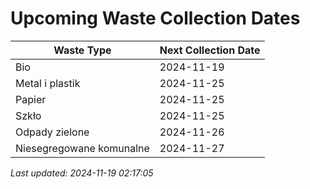 # Upcoming Waste Collection Dates

| Waste Type | Next Collection Date |
|------------|----------------------|
| Bio | 2024-11-19 |
| Metal i plastik | 2024-11-25 |
| Papier | 2024-11-25 |
| Szkło | 2024-11-25 |
| Odpady zielone | 2024-11-26 |
| Niesegregowane komunalne | 2024-11-27 |


*Last updated: 2024-11-19 02:17:05*
